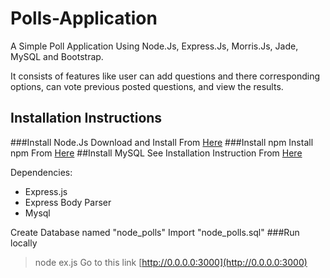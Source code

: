 Polls-Application
===================
A Simple Poll Application Using Node.Js, Express.Js, Morris.Js, Jade, MySQL and Bootstrap.

It consists of features like user can add questions and there corresponding options, can vote previous posted questions, and view the results.

## Installation Instructions

###Install Node.Js
Download and Install From [Here](http://nodejs.org/download/)
###Install npm
Install npm From [Here](https://www.npmjs.org/doc/README.html)
##Install MySQL
See Installation Instruction From [Here](http://dev.mysql.com/downloads/installer/)

Dependencies:
- Express.js
- Express Body Parser
- Mysql

Create Database named "node_polls"
Import "node_polls.sql"
###Run locally
> node ex.js
Go to this link [http://0.0.0.0:3000](http://0.0.0.0:3000)
